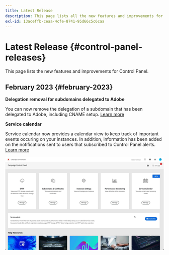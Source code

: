 ```yaml
---
title: Latest Release
description: This page lists all the new features and improvements for Control Panel
exl-id: 13aceffb-ceaa-4cfe-8741-95d66c5c6caa
---
```

# Latest Release {#control-panel-releases}

This page lists the new features and improvements for Control Panel.

## February 2023 {#february-2023}

**Delegation removal for subdomains delegated to Adobe**

You can now remove the delegation of a subdomain that has been delegated to Adobe, including CNAME setup. [Learn more](../subdomains-certificates/using/remove-delegated-subdomains.md)

**Service calendar**

Service calendar now provides a calendar view to keep track of important events occuring on your instances. In addition, information has been added on the notifications sent to users that subscribed to Control Panel alerts. [Learn more](../service-events/service-events.md)

![](assets/do-not-localize/gif-calendar.gif)
